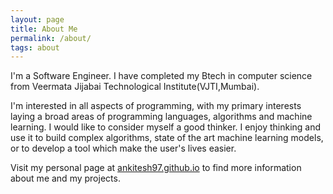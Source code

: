 ```yaml
---
layout: page
title: About Me
permalink: /about/
tags: about
---
```




I'm a Software Engineer. I have completed my Btech in computer science from Veermata Jijabai Technological Institute(VJTI,Mumbai).

I'm interested in all aspects of programming, with my primary interests laying a broad areas of programming languages, algorithms and machine learning. I would like to consider myself a good thinker. I enjoy thinking and use it to build complex algorithms, state of the art machine learning models, or to develop a tool which make the user's lives easier.

Visit my personal page at [ankitesh97.github.io](https://ankitesh97.github.io) to find more information about me and my projects.
